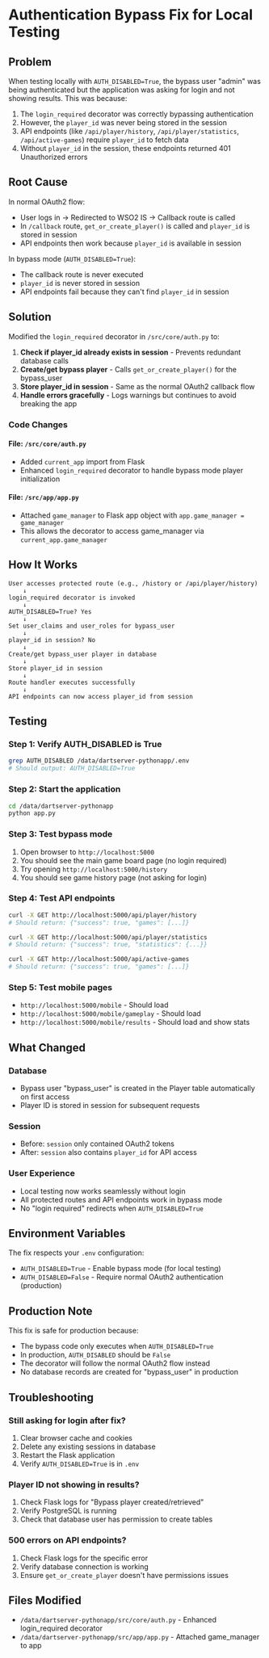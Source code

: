 # Authentication Bypass Fix for Local Testing

## Problem

When testing locally with `AUTH_DISABLED=True`, the bypass user "admin" was being authenticated but the application was asking for login and not showing results. This was because:

1. The `login_required` decorator was correctly bypassing authentication
2. However, the `player_id` was never being stored in the session
3. API endpoints (like `/api/player/history`, `/api/player/statistics`, `/api/active-games`) require `player_id` to fetch data
4. Without `player_id` in the session, these endpoints returned 401 Unauthorized errors

## Root Cause

In normal OAuth2 flow:

- User logs in → Redirected to WSO2 IS → Callback route is called
- In `/callback` route, `get_or_create_player()` is called and `player_id` is stored in session
- API endpoints then work because `player_id` is available in session

In bypass mode (`AUTH_DISABLED=True`):

- The callback route is never executed
- `player_id` is never stored in session
- API endpoints fail because they can't find `player_id` in session

## Solution

Modified the `login_required` decorator in `/src/core/auth.py` to:

1. **Check if player_id already exists in session** - Prevents redundant database calls
2. **Create/get bypass player** - Calls `get_or_create_player()` for the bypass_user
3. **Store player_id in session** - Same as the normal OAuth2 callback flow
4. **Handle errors gracefully** - Logs warnings but continues to avoid breaking the app

### Code Changes

#### File: `/src/core/auth.py`

- Added `current_app` import from Flask
- Enhanced `login_required` decorator to handle bypass mode player initialization

#### File: `/src/app/app.py`

- Attached `game_manager` to Flask app object with `app.game_manager = game_manager`
- This allows the decorator to access game_manager via `current_app.game_manager`

## How It Works

```
User accesses protected route (e.g., /history or /api/player/history)
    ↓
login_required decorator is invoked
    ↓
AUTH_DISABLED=True? Yes
    ↓
Set user_claims and user_roles for bypass_user
    ↓
player_id in session? No
    ↓
Create/get bypass_user player in database
    ↓
Store player_id in session
    ↓
Route handler executes successfully
    ↓
API endpoints can now access player_id from session
```

## Testing

### Step 1: Verify AUTH_DISABLED is True

```bash
grep AUTH_DISABLED /data/dartserver-pythonapp/.env
# Should output: AUTH_DISABLED=True
```

### Step 2: Start the application

```bash
cd /data/dartserver-pythonapp
python app.py
```

### Step 3: Test bypass mode

1. Open browser to `http://localhost:5000`
2. You should see the main game board page (no login required)
3. Try opening `http://localhost:5000/history`
4. You should see game history page (not asking for login)

### Step 4: Test API endpoints

```bash
curl -X GET http://localhost:5000/api/player/history
# Should return: {"success": true, "games": [...]}

curl -X GET http://localhost:5000/api/player/statistics
# Should return: {"success": true, "statistics": {...}}

curl -X GET http://localhost:5000/api/active-games
# Should return: {"success": true, "games": [...]}
```

### Step 5: Test mobile pages

- `http://localhost:5000/mobile` - Should load
- `http://localhost:5000/mobile/gameplay` - Should load
- `http://localhost:5000/mobile/results` - Should load and show stats

## What Changed

### Database

- Bypass user "bypass_user" is created in the Player table automatically on first access
- Player ID is stored in session for subsequent requests

### Session

- Before: `session` only contained OAuth2 tokens
- After: `session` also contains `player_id` for API access

### User Experience

- Local testing now works seamlessly without login
- All protected routes and API endpoints work in bypass mode
- No "login required" redirects when `AUTH_DISABLED=True`

## Environment Variables

The fix respects your `.env` configuration:

- `AUTH_DISABLED=True` - Enable bypass mode (for local testing)
- `AUTH_DISABLED=False` - Require normal OAuth2 authentication (production)

## Production Note

This fix is safe for production because:

- The bypass code only executes when `AUTH_DISABLED=True`
- In production, `AUTH_DISABLED` should be `False`
- The decorator will follow the normal OAuth2 flow instead
- No database records are created for "bypass_user" in production

## Troubleshooting

### Still asking for login after fix?

1. Clear browser cache and cookies
2. Delete any existing sessions in database
3. Restart the Flask application
4. Verify `AUTH_DISABLED=True` is in `.env`

### Player ID not showing in results?

1. Check Flask logs for "Bypass player created/retrieved"
2. Verify PostgreSQL is running
3. Check that database user has permission to create tables

### 500 errors on API endpoints?

1. Check Flask logs for the specific error
2. Verify database connection is working
3. Ensure `get_or_create_player` doesn't have permissions issues

## Files Modified

- `/data/dartserver-pythonapp/src/core/auth.py` - Enhanced login_required decorator
- `/data/dartserver-pythonapp/src/app/app.py` - Attached game_manager to app
